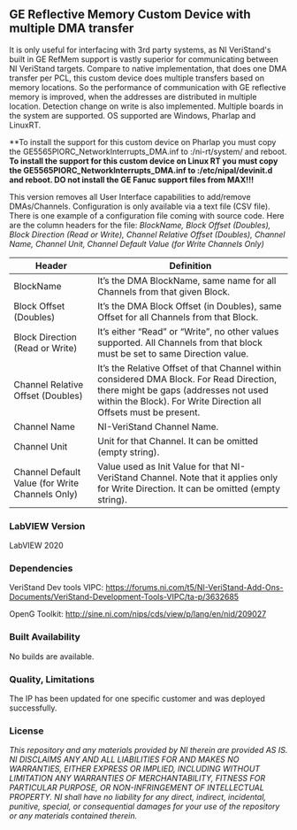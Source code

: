 ## GE Reflective Memory Custom Device with multiple DMA transfer ##

It is only useful for interfacing with 3rd party systems, as NI VeriStand's built in GE RefMem support is vastly superior for communicating between NI VeriStand targets. Compare to native implementation, that does one DMA transfer per PCL, this custom device does multiple transfers based on memory locations. So the performance of communication with GE reflective memory is improved, when the addresses are distributed in multiple location. Detection change on write is also implemented. Multiple boards in the system are supported. OS supported are Windows, Pharlap and LinuxRT.

**To install the support for this custom device on Pharlap you must copy the GE5565PIORC_NetworkInterrupts_DMA.inf  to :/ni-rt/system/ and reboot.
**To install the support for this custom device on Linux RT you must copy the GE5565PIORC_NetworkInterrupts_DMA.inf  to :/etc/nipal/devinit.d and reboot.
DO not install the GE Fanuc support files from MAX!!!**

This version removes all User Interface capabilities to add/remove DMAs/Channels. Configuration is only available via a text file (CSV file). There is one example of a configuration file coming with source code. Here are the column headers for the file:
*BlockName, Block Offset (Doubles), Block Direction (Read or Write), Channel Relative Offset (Doubles), Channel Name, Channel Unit, Channel Default Value (for Write Channels Only)*

Header |Definition
-------------	|-------------
BlockName  | It’s the DMA BlockName, same name for all Channels from that given Block.
Block Offset (Doubles)  | It’s the DMA Block Offset (in Doubles), same Offset for all Channels from that Block.
Block Direction (Read or Write)|It’s either “Read” or “Write”, no other values supported. All Channels from that block must be set to same Direction value.
Channel Relative Offset (Doubles)|It’s the Relative Offset of that Channel within considered DMA Block. For Read Direction, there might be gaps (addresses not used within the Block). For Write Direction all Offsets must be present.
Channel Name|NI-VeriStand Channel Name.
Channel Unit|Unit for that Channel. It can be omitted (empty string).
Channel Default Value (for Write Channels Only)|Value used as Init Value for that NI-VeriStand Channel. Note that it applies only for Write Direction. It can be omitted (empty string).


### LabVIEW Version ###

LabVIEW 2020

### Dependencies ###

VeriStand Dev tools VIPC: https://forums.ni.com/t5/NI-VeriStand-Add-Ons-Documents/VeriStand-Development-Tools-VIPC/ta-p/3632685

OpenG Toolkit:
http://sine.ni.com/nips/cds/view/p/lang/en/nid/209027


### Built Availability ###

No builds are available.

### Quality, Limitations ###

The IP has been updated for one specific customer and was deployed successfully. 

### License ###

*This repository and any materials provided by NI therein are provided AS IS. NI DISCLAIMS ANY AND ALL LIABILITIES FOR AND MAKES NO WARRANTIES, EITHER EXPRESS OR IMPLIED, INCLUDING WITHOUT LIMITATION ANY WARRANTIES OF MERCHANTABILITY, FITNESS FOR  PARTICULAR PURPOSE, OR NON-INFRINGEMENT OF INTELLECTUAL PROPERTY. NI shall have no liability for any direct, indirect, incidental, punitive, special, or consequential damages for your use of the repository or any materials contained therein.*
